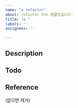 ```yaml
---
name: "♻️ refactor"
about: refactor 이슈 템플릿입니다.
title: "♻️ "
labels: ''
assignees: ''

---
```


## Description

## Todo

## Reference
(없으면 제거)
